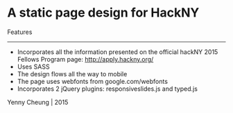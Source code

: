 A static page design for HackNY
===============================

Features
________

- Incorporates all the information presented on the official hackNY 2015 Fellows Program page: http://apply.hackny.org/
- Uses SASS
- The design flows all the way to mobile
- The page uses webfonts from google.com/webfonts
- Incorporates 2 jQuery plugins: responsiveslides.js and typed.js

Yenny Cheung | 2015